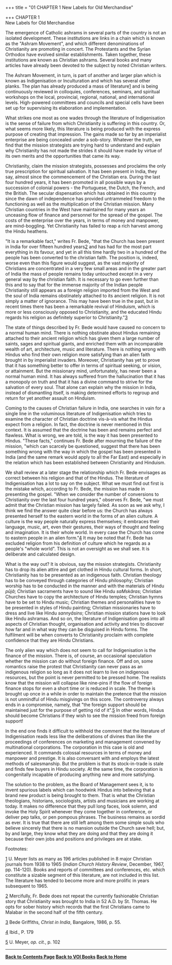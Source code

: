 +++
title = "01 CHAPTER 1 New Labels for Old Merchandise"

+++
CHAPTER 1  
New Labels for Old Merchandise

The emergence of Catholic ashrams in several parts of the country is not
an isolated development. These institutions are links in a chain which
is known as the "Ashram Movement", and which different denominations of
Christianity are promoting in concert. The Protestants and the Syrian
Orthodox have evolved similar establishments. Taken together, these
institutions are known as Christian ashrams. Several books and many
articles have already been devoted to the subject by noted Christian
writers.

The Ashram Movement, in turn, is part of another and larger plan which
is known as Indigenisation or Inculturation and which has several other
planks. The plan has already produced a mass of literature[1](#1) and is
being continuously reviewed in colloquies, conferences, seminars, and
spiritual workshops on the local, provincial, regional, national, and
international levels. High-powered committees and councils and special
cells have been set up for supervising its elaboration and
implementation.

What strikes one most as one wades through the literature of
Indigenisation is the sense of failure from which Christianity is
suffering in this country. Or, what seems more likely, this literature
is being produced with the express purpose of creating that impression.
The gains made so far by an imperialist enterprise are being concealed
under a sob-story. Whatever the truth, we find that the mission
strategists are trying hard to understand and explain why Christianity
has not made the strides it should have made by virtue of its own merits
and the opportunities that came its way.

Christianity, claim the mission strategists, possesses and proclaims the
only true prescription for spiritual salvation. It has been present in
India, they say, almost since the commencement of the Christian era.
During the last four hundred years, it has been promoted in all possible
ways by a succession of colonial powers - the Portuguese, the Dutch, the
French, and the British. The secular dispensation which has obtained in
this country since the dawn of independence has provided untrammeled
freedom to the functioning as well as the multiplication of the
Christian mission. Many Christian countries in the West have maintained
for many years an unceasing flow of finance and personnel for the spread
of the gospel. The costs of the enterprise over the years, in terms of
money and manpower, are mind-boggling. Yet Christianity has failed to
reap a rich harvest among the Hindu heathens.

"It is a remarkable fact," writes Fr. Bede, "that the Church has been
present in India for over fifteen hundred years[2](#2) and has had for
the most part everything in its favour, and yet in all this time hardly
two in a hundred of the people has been converted to the christian
faith. The position is, indeed, worse even than this figure would
suggest, as the vast majority of Christians are concentrated in a very
few small areas and in the greater part of India the mass of people
remains today untouched except in a very general way by the christian
faith. It is necessary to go even further than this and to say that for
the immense majority of the Indian people Christianity still appears as
a foreign religion imported from the West and the soul of India remains
obstinately attached to its ancient religion. It is not simply a matter
of ignorance. This may have been true in the past, but in recent times
there has been a remarkable revival of Hinduism, which is more or less
consciously opposed to Christianity, and the educated Hindu regards his
religion as definitely superior to Christianity."[3](#3)

The state of things described by Fr. Bede would have caused no concern
to a normal human mind. There is nothing obstinate about Hindus
remaining attached to their ancient religion which has given them a
large number of saints, sages and spiritual giants, and enriched them
with an incomparable wealth of art, architecture, music and literature.
There is nothing wrong with Hindus who find their own religion more
satisfying than an alien faith brought in by imperialist invaders.
Moreover, Christianity has yet to prove that it has something better to
offer in terms of spiritual seeking, or vision, or attainment. But the
missionary mind, unfortunately, has never been a normal human mind. It
has always suffered from the hallucination that it has a monopoly on
truth and that it has a divine command to strive for the salvation of
every soul. That alone can explain why the mission in India, instead of
dismantling itself, is making determined efforts to regroup and return
for yet another assault on Hinduism.

Coming to the causes of Christian failure in India, one searches in vain
for a single line in the voluminous literature of Indigenisation which
tries to examine the character of Christian doctrine vis-à-vis what the
Hindus expect from a religion. In fact, the doctrine is never mentioned
in this context. It is assumed that the doctrine has been and remains
perfect and flawless. What is wrong, we are told, is the way it has been
presented to Hindus. "These facts," continues Fr. Bede after mourning
the failure of the mission, "which can scarcely be questioned, suggest
that there has been something wrong with the way in which the gospel has
been presented in India (and the same remark would apply to all the Far
East) and especially in the relation which has been established between
Christianity and Hinduism.

We shall review at a later stage the relationship which Fr. Bede
envisages as correct between his religion and that of the Hindus. The
literature of Indigenisation has a lot to say on the subject. What we
must find out first is the mistake which, according to Fr. Bede, the
mission has made in presenting the gospel. "When we consider the number
of conversions to Christianity over the last four hundred years,"
observes Fr. Bede, "we must admit that the Christian mission has largely
failed. As soon as we ask why, I think we find the answer quite clear
before us: the Church has always presented herself to the eastern world
in the forms of an alien culture. A culture is the way people naturally
express themselves; it embraces their language, music, art, even their
gestures, their ways of thought and feeling and imagination. It is their
whole world. In every case the Church has come to eastern people in an
alien form."[4](#4) It may be noted that Fr. Bede has excluded religion
from his definition of culture which he regards as a people's "whole
world". This is not an oversight as we shall see. It is deliberate and
calculated design.

What is the way out? It is obvious, say the mission strategists.
Christianity has to drop its alien attire and get clothed in Hindu
cultural forms. In short, Christianity has to be presented as an
indigenous faith. Christian theology has to be conveyed through
categories of Hindu philosophy; Christian worship has to be conducted in
the manner and with the materials of Hindu *pûjâ*; Christian sacraments
have to sound like Hindu *saMskâras*; Christian Churches have to copy
the architecture of Hindu temples; Christian hymns have to be set to
Hindu music; Christian themes and personalities have to be presented in
styles of Hindu painting; Christian missionaries have to dress and live
like Hindu *sannyâsins*; Christian mission stations have to look like
Hindu ashramas. And so on, the literature of Indigenisation goes into
all aspects of Christian thought, organisation and activity and tries to
discover how far and in what way they can be disguised in Hindu forms.
The fulfilment will be when converts to Christianity proclaim with
complete confidence that they are Hindu Christians.

The only alien way which does not seem to call for Indigenisation is the
finance of the mission. There is, of course, an occasional speculation
whether the mission can do without foreign finance. Off and on, some
romantics raise the protest that Christianity can never pass as an
indigenous religion so long as it does not learn to live on indigenous
resources, but the point is never permitted to be pressed home. The
realists know that the mission will collapse like nine-pins if the flow
of foreign finance stops for even a short time or is reduced in scale.
The theme is brought up once in a while in order to maintain the
pretence that the mission is not unmindful of Hindu misgivings on this
score. The controversy always ends in a compromise, namely, that "the
foreign support should be maintained just for the purpose of getting rid
of it".[5](#5) In other words, Hindus should become Christians if they
wish to see the mission freed from foreign support!

In the end one finds it difficult to withhold the comment that the
literature of Indigenisation reads less like the deliberations of
divines than like the proceedings of conferences on marketing and
management convened by multinational corporations. The corporation in
this case is old and experienced. It commands colossal resources in
terms of money and manpower and prestige. It is also conversant with and
employs the latest methods of salesmanship. But the problem is that its
stock-in-trade is stale and finds few buyers in Hindu society. At the
same time, the corporation is congenitally incapable of producing
anything new and more satisfying.

The solution to the problem, as the Board of Management sees it, is to
invent spurious labels which can hoodwink Hindus into believing that a
brand new product is being brought to them. That is what the Christian
theologians, historians, sociologists, artists and musicians are working
at today. It makes no difference that they pull long faces, look solemn,
and invoke the Holy Spirit whenever they come together in conference, or
deliver pep talks, or pen pompous phrases. The business remains as
sordid as ever. It is true that there are still left among them some
simple souls who believe sincerely that there is no mansion outside the
Church save hell; but, by and large, they know what they are doing and
that they are doing it because their own jobs and positions and
privileges are at stake.  

  

Footnotes:

 

[1](#1a) U. Meyer lists as many as 196 articles published in 8 major
Christian journals from 1938 to 1965 (*Indian Church History Review*,
December, 1967, pp. 114-120). Books and reports of committees and
conferences, etc. which constitute a sizable segment of this literature,
are not included in this list. The literature has tended to become more
and more prolific in years subsequent to 1965.

[2](#2a) Mercifully, Fr. Bede does not repeat the currently fashionable
Christian story that Christianity was brought to India in 52 A.D. by St.
Thomas. He opts for sober history which records that the first
Christians came to Malabar in the second half of the fifth century.

[3](#3a) Bede Griffiths, *Christ in India*, Bangalore, 1986, p. 55.

[4](#4a) Ibid., P. 179

[5](#5a) U. Meyer, *op. cit.*, p. 102

 

 

------------------------------------------------------------------------

**[Back to Contents Page](index.htm)    [Back to VOI
Books](http://voiceofdharma.org/books)    [Back to
Home](http://voiceofdharma.org)**
